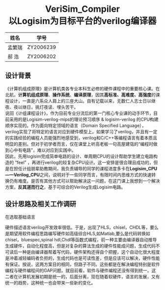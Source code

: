 <style>
table {
margin: auto;
}
</style>

<center><h1> VeriSim_Compiler<br>以Logisim为目标平台的verilog编译器</h1></center>
  

| 姓名|学号|  
|-----|-----      |  
|孟繁瑞|ZY2006239|
|郝  浩 |ZY2006202|  


## 设计背景

《计算机组成原理》是计算机类各专业本科生必修的硬件课程中的重要核心课。在北航，**计算机组成原理**、**操作系统**、**编译原理**，因其**高标准、高难度、高强度**的课程设计，一直是六系众人肩上的三座大山。自有记载以来，无数仁人志士日以继夜、夜以继日，挑灯夜读、埋头苦干。  
说回《计组课程设计》，作为目前专业分流后的第一门核心专业课的动手环节，目前采用的是Logisim-verilog-mips的理论预习顺序 & logisim-verilog 的CPU构建顺序实现的。作为面向特定领域的语言（Domain Specified Language），verilog实现了将特定的语言对应到硬件模型上。如果学习了verilog，并且有一定的实践经验的编程人员能强烈地感受到，verilog和C/C++等编程语言有着本质且明显的差别。但对于初学者而言，仅在课堂上听高老板一句高屋建瓴的“编程时做到心中有电路”，难以对应到实践中。  
因此，先用logisim完成简单电路的设计、单周期CPU的设计帮助学生建立电路构造的 “feel” ，再进行verilog的较复杂CPU设计。这一安排是很合理且成功的，但是在担任计组朋辈助教期间，我负责辅导的同学的课程进度多卡在**Logisim_CPU——Verilog_CPU**之间，说明对于一些同学而言，有限时间内思维方式的快速转换仍有难度。是否有其他方式可以帮助解决这一问题，在这门课上我想到一个解决方案，**反其道而行之**，基于可综合的Verilog生成Logisim电路。  

## 设计思路及相关工作调研

在选取基础语言


硬件描述语言verilog开发效率很低。于是，出现了HLS，chisel，CHDL等，要么是期望用软件编程思路编写硬件如高级综合HLS,如Matlab,要么是代码转换如chisel，bluespec,spinal hdl,Chdl等函数式编程，前一种主要由编译器自动推导生成硬件，自动化程度高，但是对复杂的算法生成的硬件性能成问题，生成代码不可读后一种是由编译器帮着写代码，硬件架构还得自个把握，这个自动化很大程度是冲着减轻编码者负担的，生成代码也是可读性差，但是应该可以解决，硬件性能有保证。按说，这两方案目的相同，但路子不同。这些都是在解决编程特别是软件编程与硬件编程间的GAP问题。就目前看，软件与硬件编程还没有得到统一。这二者在计算机发展初期是统一的，后面分离，现在随着软硬件，语言的发展，又有统一的趋势，这种统一也会带来一些新的变化。
